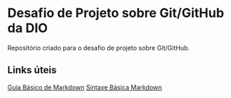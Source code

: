 # Desafio de Projeto sobre Git/GitHub da DIO
Repositório criado para o desafio de projeto sobre Git/GitHub.

## Links úteis
[Guia Básico de Markdown](https://docs.pipz.com/central-de-ajuda/learning-center/guia-basico-de-markdown#open)
[Sintaxe Básica Markdown](https://www.markdownguide.org/basic-syntax/)
